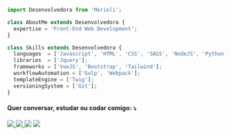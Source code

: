 ```javascript
import Desenvolvedora from 'Merieli';

class AboutMe extends Desenvolvedora {
  expertise = 'Front-End Web Development';
}

class Skills extends Desenvolvedora {
  languages  = ['Javascript', 'HTML', 'CSS', 'SASS', 'NodeJS', 'Python'];
  libraries  = ['Jquery'];
  frameworks = ['VueJS', 'Bootstrap', 'Tailwind'];
  workflowAutomation = ['Gulp', 'Webpack'];
  templateEngine = ['Twig'];
  versioningSystem = ['Git'];
}
```

 #### Quer conversar, estudar ou codar comigo: ⤵️
<p align="left">
  <a href="https://t.me/merielimanzano" alt="Telegram">
    <img src="https://img.shields.io/badge/Telegram-2CA5E0?style=flat-square&logo=telegram&logoColor=white"/>    
  </a>
  
  <a href="mailto:merieli.dev@gmail.com" alt="Gmail">
     <img src="https://img.shields.io/badge/-Gmail-FF0000?style=flat-square&labelColor=FF0000&logo=gmail&logoColor=white&link=LINK-DO-SEU-EMAIL" />
  </a>
  
  <a href="https://instagram.com/merieli.manzano" alt="Instagram">
  <img src="https://img.shields.io/badge/-Instagram-DF0174?style=flat-square&labelColor=DF0174&logo=instagram&logoColor=white&link=LINK-DO-SEU-INSTAGRAM"/></a>
  
  <a href="https://www.linkedin.com/in/merielialbergardi" alt="Linkedin">
  <img src="https://img.shields.io/badge/-Linkedin-0e76a8?style=flat-square&logo=Linkedin&logoColor=white&link=LINK-DO-SEU-LINKEDIN" /></a>
</p>  
